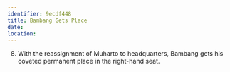 ```yaml
---
identifier: 9ecdf448
title: Bambang Gets Place
date:  
location: 
---
```


8.  With the reassignment of Muharto to headquarters, Bambang gets his
    coveted permanent place in the right-hand seat.
